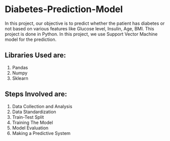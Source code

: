 # Diabetes-Prediction-Model
In this project, our objective is to predict whether the patient has diabetes or not based on various features like Glucose level, Insulin, Age, BMI. This project is done in Python. In this project, we use Support Vector Machine model for the prediction.
## Libraries Used are:
1. Pandas
2. Numpy
3. Sklearn
## Steps Involved are:
1. Data Collection and Analysis
2. Data Standardization
3. Train-Test Split
4. Training The Model
5. Model Evaluation
6. Making a Predictive System
